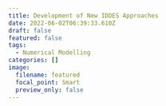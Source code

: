 ```yaml
---
title: Development of New IDDES Approaches
date: 2022-06-02T06:39:33.610Z
draft: false
featured: false
tags:
  - Numerical Modelling
categories: []
image:
  filename: featured
  focal_point: Smart
  preview_only: false
---
```

